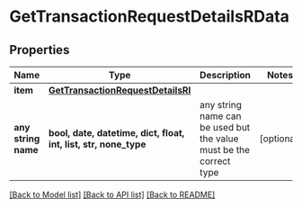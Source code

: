 # GetTransactionRequestDetailsRData


## Properties
Name | Type | Description | Notes
------------ | ------------- | ------------- | -------------
**item** | [**GetTransactionRequestDetailsRI**](GetTransactionRequestDetailsRI.md) |  | 
**any string name** | **bool, date, datetime, dict, float, int, list, str, none_type** | any string name can be used but the value must be the correct type | [optional]

[[Back to Model list]](../README.md#documentation-for-models) [[Back to API list]](../README.md#documentation-for-api-endpoints) [[Back to README]](../README.md)


